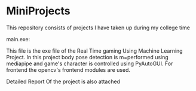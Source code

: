 # MiniProjects
This repository consists of projects I have taken  up during my college time

main.exe:

  This file is the exe file of the Real Time gaming Using Machine Learning Project.
 In this project body pose detection is m=performed using mediapipe and game's character is controlled using PyAutoGUI. For frontend the opencv's frontend modules are used.

Detailed Report Of the project is also attached
